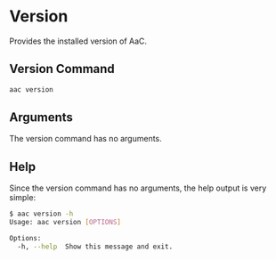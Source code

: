 # Version

Provides the installed version of AaC.

## Version Command

```bash
aac version
```

## Arguments

The version command has no arguments.

## Help

Since the version command has no arguments, the help output is very simple:

```bash
$ aac version -h
Usage: aac version [OPTIONS]

Options:
  -h, --help  Show this message and exit.
```